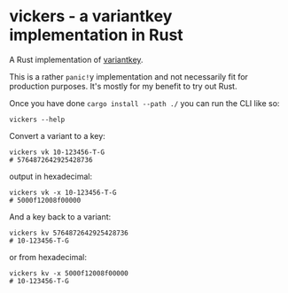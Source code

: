 vickers - a variantkey implementation in Rust
==

A Rust implementation of [variantkey](https://github.com/Genomicsplc/variantkey).

This is a rather `panic!`y implementation and not necessarily fit for production purposes. It's mostly for my benefit
to try out Rust.

Once you have done `cargo install --path ./` you can run the CLI like so:

```shell
vickers --help
```

Convert a variant to a key:

```shell
vickers vk 10-123456-T-G
# 5764872642925428736
```
output in hexadecimal:

```shell
vickers vk -x 10-123456-T-G
# 5000f12008f00000
```

And a key back to a variant:

```shell
vickers kv 5764872642925428736
# 10-123456-T-G
```
or from hexadecimal:

```shell
vickers kv -x 5000f12008f00000
# 10-123456-T-G
```
